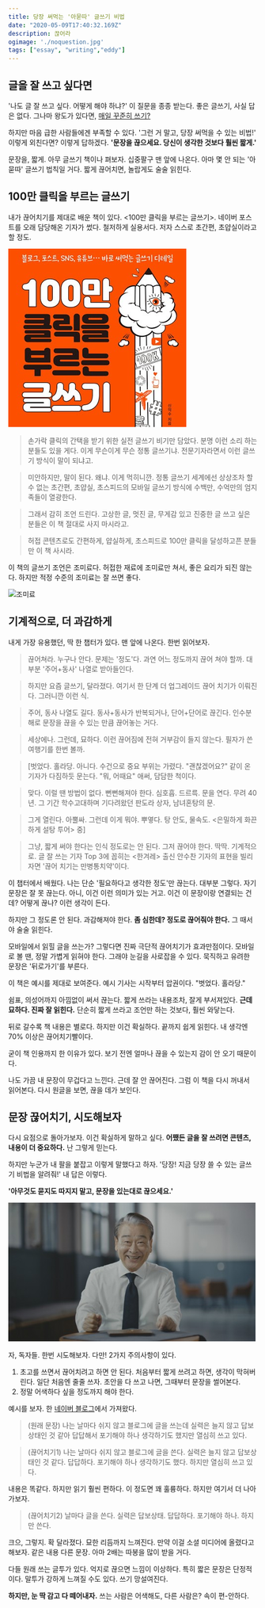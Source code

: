 ```yaml
---
title: 당장 써먹는 '아묻따' 글쓰기 비법
date: "2020-05-09T17:40:32.169Z"
description: 끊어라
ogimage: './noquestion.jpg'
tags: ["essay", "writing","eddy"]
---
```



## 글을 잘 쓰고 싶다면

'나도 글 잘 쓰고 싶다. 어떻게 해야 하냐?' 이 질문을 종종 받는다. 좋은 글쓰기, 사실 답은 없다. 그나마 왕도가 있다면, [매일 꾸준히 쓰기?](https://www.learningman.co/writingeveryday/) 

하지만 마음 급한 사람들에겐 부족할 수 있다. '그런 거 말고, 당장 써먹을 수 있는 비법!' 이렇게 외친다면? 이렇게 답하겠다. **'문장을 끊으세요. 당신이 생각한 것보다 훨씬 짧게.'**

문장을, 짧게. 아무 글쓰기 책이나 펴보자. 십중팔구 맨 앞에 나온다. 아마 몇 안 되는 '아묻따' 글쓰기 법칙일 거다. 짧게 끊어치면, 놀랍게도 술술 읽힌다. 



## 100만 클릭을 부르는 글쓰기

내가 끊어치기를 제대로 배운 책이 있다. <100만 클릭을 부르는 글쓰기>. 네이버 포스트를 오래 담당해온 기자가 썼다. 철저하게 실용서다. 저자 스스로 초간편, 초얍실이라고 할 정도.

![100만 클릭](./millionclick.jpg)

> 손가락 클릭의 간택을 받기 위한 실전 글쓰기 비기만 담았다. 분명 이런 소리 하는 분들도 있을 게다. 이게 무슨이게 무슨 정통 글쓰기냐. 전문기자라면서 이런 글쓰기 방식이 말이 되냐고.

> 미안하지만, 말이 된다. 왜냐. 이게 먹히니깐. 정통 글쓰기 세계에선 상상조차 할 수 없는 초간편, 초얍실, 초스피드의 모바일 글쓰기 방식에 수백만, 수억만의 엄지족들이 열광한다. 

> 그래서 감히 조언 드린다. 고상한 글, 멋진 글, 무게감 있고 진중한 글 쓰고 싶은 분들은 이 책 절대로 사지 마시라고.

> 허접 콘텐츠로도 간편하게, 얍실하게, 초스피드로 100만 클릭을 달성하고픈 분들만 이 책 사시라.

이 책의 글쓰기 조언은 조미료다. 허접한 재료에 조미료만 쳐서, 좋은 요리가 되진 않는다. 하지만 적정 수준의 조미료는 잘 쓰면 좋다.



![조미료](./powder.jpg)



## 기계적으로, 더 과감하게 

내게 가장 유용했던, 딱 한 챕터가 있다. 맨 앞에 나온다. 한번 읽어보자.

> 끊어쳐라. 누구나 안다. 문제는 '정도'다. 과연 어느 정도까지 끊어 쳐야 할까. 대부분 '주어+동사' 나열로 받아들인다. 

> 하지만 요즘 글쓰기, 달라졌다. 여기서 한 단계 더 업그레이드 끊어 치기가 이뤄진다. 그러니깐 이런 식. 

> 주어, 동사 나열도 길다. 동사+동사가 반복되거나, 단어+단어로 끊긴다. 인수분해로 문장을 끊을 수 있는 만큼 끊어놓는 거다.

> 세상에나. 그런데, 묘하다. 이런 끊어짐에 전혀 거부감이 들지 않는다. 필자가 쓴 여행기를 한번 볼까.

> [벗었다. 홀라당. 아니다. 수건으로 중요 부위는 가렸다. "괜찮겠어요?" 같이 온 기자가 다짐하듯 문는다. "뭐, 어때요" 애써, 담담한 척이다. 

>맞다. 이럴 땐 방법이 없다. 뻔뻔해져야 한다. 심호흡. 드르륵. 문을 연다. 무려 40년. 그 기간 학수고대하며 기다려왔던 판도라 상자, 남녀혼탕의 문. 

>그게 열린다. 아뿔싸. 그런데 이게 뭐야. 뿌옇다. 탕 안도, 물속도. 
><은밀하게 화끈하게 설탕 투어> 중]

> 그냥, 짧게 써야 한다는 인식 정도로는 안 된다. 그저 끊어야 한다. 딱딱. 기계적으로. 
> 글 잘 쓰는 기자 Top 3에 꼽히는 <한겨레> 출신 안수찬 기자의 표현을 빌리자면 '끊어 치기는 만병통치약'이다. 


이 챕터에서 배웠다. 나는 단순 '필요하다고 생각한 정도'만 끊는다. 대부분 그렇다. 자기 문장은 잘 못 끊는다. 아니, 이건 이런 의미가 있는 거고. 이건 이 문장이랑 연결되는 건데? 어떻게 끊나? 이런 생각이 든다.

하지만 그 정도론 안 된다. 과감해져야 한다. **좀 심한데? 정도로 끊어줘야 한다.** 그 때서야 술술 읽힌다.

모바일에서 읽힐 글을 쓰는가? 그렇다면 진짜 극단적 끊어치기가 효과만점이다. 모바일로 볼 땐, 정말 가볍게 읽혀야 한다. 그래야 눈길을 사로잡을 수 있다. 묵직하고 유려한 문장은 '뒤로가기'를 부른다.

이 책은 예시를 제대로 보여준다. 예시 기사는 시작부터 압권이다. "벗었다. 홀라당." 

쉼표, 의성어까지 아낌없이 써서 끊는다. 짧게 쓰라는 내용조차, 잘게 부서져있다. **근데 묘하다. 진짜 잘 읽힌다.** 단순히 짧게 쓰라고 조언만 하는 것보다, 훨씬 와닿는다. 

뒤로 갈수록 책 내용은 별로다. 하지만 이건 확실하다. 끝까지 쉽게 읽힌다. 내 생각엔 70% 이상은 끊어치기빨이다. 

굳이 책 인용까지 한 이유가 있다. 보기 전엔 얼마나 끊을 수 있는지 감이 안 오기 때문이다. 

나도 가끔 내 문장이 무겁다고 느낀다. 근데 잘 안 끊어진다. 그럼 이 책을 다시 꺼내서 읽어본다. 다시 원글을 보면, 끊을 데가 보인다.



## 문장 끊어치기, 시도해보자

다시 요점으로 돌아가보자. 이건 확실하게 말하고 싶다. **어쨌든 글을 잘 쓰려면 콘텐츠, 내용이 더 중요하다.** 난 그렇게 믿는다. 

하지만 누군가 내 팔을 붙잡고 이렇게 말했다고 하자. '당장! 지금 당장 쓸 수 있는 글쓰기 비법을 알려줘!' 내 답은 이렇다. 

**'아무것도 묻지도 따지지 말고, 문장을 있는대로 끊으세요.'** 

![아묻따](./noquestion.jpg)

자, 독자들. 한번 시도해보자. 다만! 2가지 주의사항이 있다. 

1. 초고를 쓰면서 끊어치려고 하면 안 된다. 처음부터 짧게 쓰려고 하면, 생각이 막혀버린다. 일단 처음엔 줄줄 쓰자. 초안을 다 쓰고 나면, 그때부터 문장을 썰어본다. 
2. 정말 어색하다 싶을 정도까지 해야 한다. 

예시를 보자. 한 [네이버 블로그](https://m.blog.naver.com/PostView.nhn?blogId=recycle1310&logNo=221210556951&proxyReferer=https:%2F%2Fwww.google.com%2F)에서 가져왔다. 

> (원래 문장) 나는 날마다 쉬지 않고 블로그에 글을 쓰는데 실력은 늘지 않고 답보 상태인 것 같아 답답해서 포기해야 하나 생각하기도 했지만 열심히 쓰고 있다.

> (끊어치기1) 나는 날마다 쉬지 않고 블로그에 글을 쓴다. 실력은 늘지 않고 답보상태인 것 같다. 답답하다. 포기해야 하나 생각하기도 했다. 하지만 열심히 쓰고 있다.



내용은 똑같다. 하지만 읽기 훨씬 편하다. 이 정도면 꽤 훌륭하다. 하지만 여기서 더 나아가보자.

> (끊어치기2) 날마다 글을 쓴다. 실력은 답보상태. 답답하다. 포기해야 하나. 하지만 쓴다.



크으, 그렇지. 확 달라졌다. 묘한 리듬까지 느껴진다. 만약 이걸 소셜 미디어에 올렸다고 해보자. 같은 내용 다른 문장. 아마 2배는 따봉을 많이 받을 거다.

다들 원래 쓰는 글투가 있다. 억지로 끊으면 느낌이 이상하다. 특히 짧은 문장은 단정적이다. 말투가 강하게 느껴질 수도 있다. 쓰기 망설여진다. 

**하지만, 눈 딱 감고 다 떼어내자.** 쓰는 사람은 어색해도, 다른 사람은? 속이 편-안하다. 
